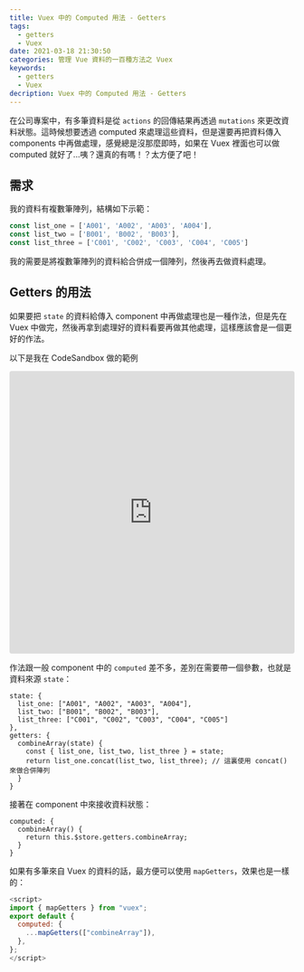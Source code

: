 ```yaml
---
title: Vuex 中的 Computed 用法 - Getters
tags:
  - getters
  - Vuex
date: 2021-03-18 21:30:50
categories: 管理 Vue 資料的一百種方法之 Vuex
keywords:
  - getters
  - Vuex
decription: Vuex 中的 Computed 用法 - Getters
---
```

在公司專案中，有多筆資料是從 `actions` 的回傳結果再透過 `mutations` 來更改資料狀態。這時候想要透過 computed 來處理這些資料，但是還要再把資料傳入 components 中再做處理，感覺總是沒那麼即時，如果在 Vuex 裡面也可以做 computed 就好了...咦？還真的有嗎！？太方便了吧！
<!--more-->

## 需求

我的資料有複數筆陣列，結構如下示範：

```js
const list_one = ['A001', 'A002', 'A003', 'A004'],
const list_two = ['B001', 'B002', 'B003'],
const list_three = ['C001', 'C002', 'C003', 'C004', 'C005']
```

我的需要是將複數筆陣列的資料給合併成一個陣列，然後再去做資料處理。

## Getters 的用法

如果要把 `state` 的資料給傳入 component 中再做處理也是一種作法，但是先在 Vuex 中做完，然後再拿到處理好的資料看要再做其他處理，這樣應該會是一個更好的作法。

以下是我在 CodeSandbox 做的範例

<iframe src="https://codesandbox.io/embed/festive-chaplygin-fr72u?fontsize=14&hidenavigation=1&theme=dark"
     style="width:100%; height:500px; border:0; border-radius: 4px; overflow:hidden;"
     title="festive-chaplygin-fr72u"
     allow="accelerometer; ambient-light-sensor; camera; encrypted-media; geolocation; gyroscope; hid; microphone; midi; payment; usb; vr; xr-spatial-tracking"
     sandbox="allow-forms allow-modals allow-popups allow-presentation allow-same-origin allow-scripts"
   ></iframe>

作法跟一般 component  中的 `computed` 差不多，差別在需要帶一個參數，也就是資料來源 `state`：

```vue
state: {
  list_one: ["A001", "A002", "A003", "A004"],
  list_two: ["B001", "B002", "B003"],
  list_three: ["C001", "C002", "C003", "C004", "C005"]
},
getters: {
  combineArray(state) {
    const { list_one, list_two, list_three } = state;
    return list_one.concat(list_two, list_three); // 這裏使用 concat() 來做合併陣列
  }
}
```

接著在 component 中來接收資料狀態：

```vue
computed: {
  combineArray() {
    return this.$store.getters.combineArray;
  }
}
```

如果有多筆來自 Vuex 的資料的話，最方便可以使用 `mapGetters`，效果也是一樣的：

```js
<script>
import { mapGetters } from "vuex";
export default {
  computed: {
    ...mapGetters(["combineArray"]),
  },
};
</script>
```

